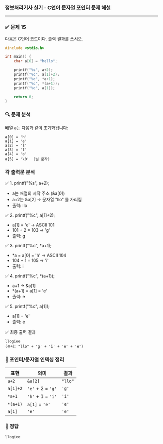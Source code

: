 ### 정보처리기사 실기 - C언어 문자열 포인터 문제 해설
---

### ✅ 문제 15

다음은 C언어 코드이다. 출력 결과를 쓰시오.

```c
#include <stdio.h>

int main() {
    char a[6] = "hello";

    printf("%s", a+2);
    printf("%c", a[1]+2);
    printf("%c", *a+1);
    printf("%c", *(a+1));
    printf("%c", a[1]);

    return 0;
}
```

### 🔍 문제 분석

배열 a는 다음과 같이 초기화됩니다:

```
a[0] = 'h'  
a[1] = 'e'  
a[2] = 'l'  
a[3] = 'l'  
a[4] = 'o'  
a[5] = '\0'  (널 문자)
```

### 각 출력문 분석

✅ 1. printf("%s", a+2);
- a는 배열의 시작 주소 (&a[0])
- a+2는 &a[2] → 문자열 "llo" 를 가리킴
- 출력: llo

✅ 2. printf("%c", a[1]+2);
- a[1] = 'e' → ASCII 101
- 101 + 2 = 103 → 'g'
- 출력: g

✅ 3. printf("%c", *a+1);
- *a = a[0] = 'h' → ASCII 104
- 104 + 1 = 105 → 'i'
- 출력: i

✅ 4. printf("%c", *(a+1));
- a+1 → &a[1]
- *(a+1) = a[1] = 'e'
- 출력: e

✅ 5. printf("%c", a[1]);
- a[1] = 'e'
- 출력: e

✅ 최종 출력 결과
```
llogiee
(순서: "llo" + 'g' + 'i' + 'e' + 'e')
```

### 🧠 포인터/문자열 인덱싱 정리
| 표현       | 의미                | 결과      |
| -------- | ----------------- | ------- |
| `a+2`    | `&a[2]`           | `"llo"` |
| `a[1]+2` | `'e'` + 2 = `'g'` | `'g'`   |
| `*a+1`   | `'h'` + 1 = `'i'` | `'i'`   |
| `*(a+1)` | `a[1]` = `'e'`    | `'e'`   |
| `a[1]`   | `'e'`             | `'e'`   |


### 📌 정답
```
llogiee
```
